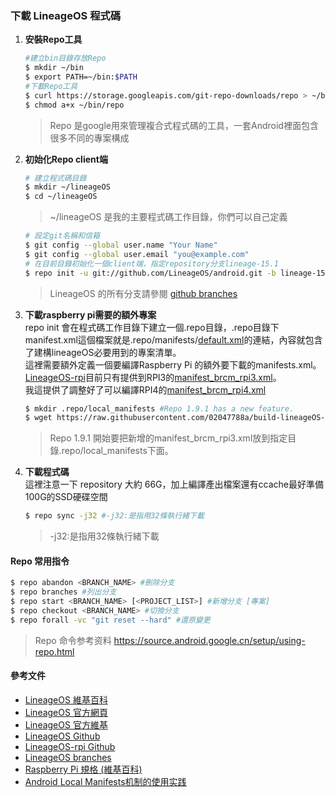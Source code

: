 ### 下載 LineageOS 程式碼
1. **安裝Repo工具**
    ```bash
    #建立bin目錄存放Repo
    $ mkdir ~/bin
    $ export PATH=~/bin:$PATH
    #下載Repo工具
    $ curl https://storage.googleapis.com/git-repo-downloads/repo > ~/bin/repo
    $ chmod a+x ~/bin/repo
    ```
    > Repo 是google用來管理複合式程式碼的工具，一套Android裡面包含很多不同的專案構成
2. **初始化Repo client端**
    ```bash
    # 建立程式碼目錄
    $ mkdir ~/lineageOS
    $ cd ~/lineageOS
    ```
    > ~/lineageOS 是我的主要程式碼工作目錄，你們可以自己定義
    ```bash
    # 設定git名稱和信箱
    $ git config --global user.name "Your Name"
    $ git config --global user.email "you@example.com"
    # 在目前目錄初始化一個client端，指定repository分支lineage-15.1
    $ repo init -u git://github.com/LineageOS/android.git -b lineage-15.1
    ```
    > LineageOS 的所有分支請參閱 [github branches](https://github.com/LineageOS/android/branches/all)
    
3. **下載raspberry pi需要的額外專案** \
   repo init 會在程式碼工作目錄下建立一個.repo目錄，.repo目錄下manifest.xml這個檔案就是.repo/manifests/[default.xml](../manifests/default.xml)的連結，內容就包含了建構lineageOS必要用到的專案清單。\
   這裡需要額外定義一個要編譯Raspberry Pi 的額外要下載的manifests.xml。\
   [LineageOS-rpi](https://github.com/lineage-rpi)目前只有提供到RPI3的[manifest_brcm_rpi3.xml](https://github.com/lineage-rpi/android_local_manifest/blob/lineage-15.1/manifest_brcm_rpi3.xml)。\
   我這提供了調整好了可以編譯RPI4的[manifest_brcm_rpi4.xml](https://github.com/02047788a/build-lineageOS-for-raspberry-pi/blob/master/manifests/manifest_brcm_rpi4.xml)
   ```bash
   $ mkdir .repo/local_manifests #Repo 1.9.1 has a new feature. 
   $ wget https://raw.githubusercontent.com/02047788a/build-lineageOS-rpi3/master/manifests/manifest_brcm_rpi3.xml -O .repo/local_manifests/manifest_brcm_rpi3.xml
   ```
   > Repo 1.9.1 開始要把新增的manifest_brcm_rpi3.xml放到指定目錄.repo/local_manifests下面。
4. **下載程式碼** \
   這裡注意一下 repository 大約 66G，加上編譯產出檔案還有ccache最好準備100G的SSD硬碟空間
   ```bash
   $ repo sync -j32 #-j32:是指用32條執行緒下載
   ```
   > -j32:是指用32條執行緒下載

#### Repo 常用指令
```bash
$ repo abandon <BRANCH_NAME> #刪除分支
$ repo branches #列出分支 
$ repo start <BRANCH_NAME> [<PROJECT_LIST>] #新增分支 [專案]
$ repo checkout <BRANCH_NAME> #切換分支 
$ repo forall -vc "git reset --hard" #還原變更
```
> Repo 命令参考资料 https://source.android.google.cn/setup/using-repo.html

#### 參考文件
 - [LineageOS 維基百科](https://zh.wikipedia.org/wiki/LineageOS)
 - [LineageOS 官方網頁](https://www.lineageos.org/)
 - [LineageOS 官方維基](https://wiki.lineageos.org/)
 - [LineageOS Github](https://github.com/LineageOS/)
 - [LineageOS-rpi Github](https://github.com/lineage-rpi)
 - [LineageOS branches](https://github.com/LineageOS/android/branches/all)
 - [Raspberry Pi 規格 (維基百科)](https://en.wikipedia.org/wiki/Raspberry_Pi#Specifications)
 - [Android Local Manifests机制的使用实践](https://duanqz.github.io/2016-04-15-Android-Local-Manifests-Practice)